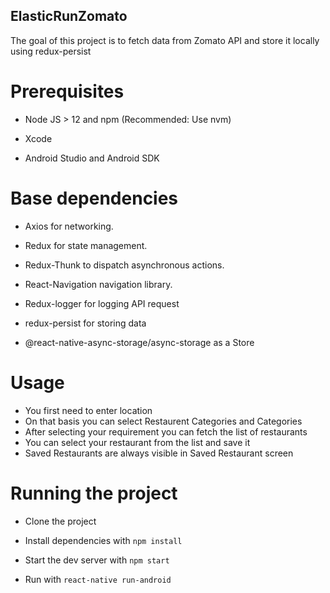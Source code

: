 ## ElasticRunZomato

The goal of this project is to fetch data from Zomato API and store it locally using redux-persist

# **Prerequisites**

- Node JS > 12 and npm (Recommended: Use nvm)

- Xcode

- Android Studio and Android SDK

# **Base dependencies**

- Axios for networking.

- Redux for state management.

- Redux-Thunk to dispatch asynchronous actions.

- React-Navigation navigation library.

- Redux-logger for logging API request
- redux-persist for storing data
- @react-native-async-storage/async-storage as a Store

# **Usage**

- You first need to enter location
- On that basis you can select Restaurent Categories and Categories 
- After selecting your requirement you can fetch the list of restaurants
- You can select your restaurant from the list and save it
- Saved Restaurants are always visible in Saved Restaurant screen 

# **Running the project**

- Clone the project

- Install dependencies with `npm install`

- Start the dev server with `npm start`

- Run with `react-native run-android`
